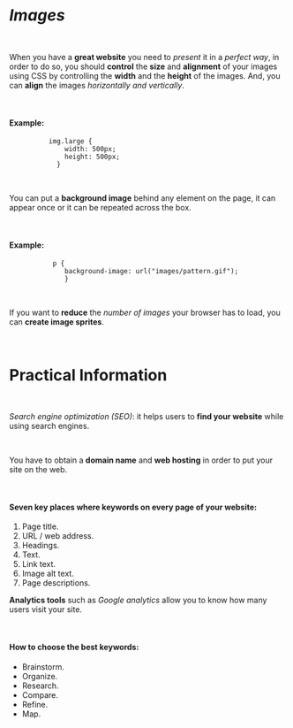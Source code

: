 # ***Images***
<br>

When you have a **great website** you need to *present* it in a *perfect way*, in order to do so, you should **control** the **size** and **alignment** of your images using CSS by controlling the **width** and the **height** of the images. And, you can **align** the images *horizontally and vertically*.

<br>

#### Example: 
              img.large {
                  width: 500px;
                  height: 500px;
                }

 <br>

You can put a **background image** behind any element on the page, it can appear once or it can be repeated across the box.

<br>

#### Example: 
               p {
                  background-image: url("images/pattern.gif");
                  }

<br>

If you want to **reduce** the *number of images* your browser has to load, you can **create image sprites**.

<br>

# **Practical Information**

<br>

*Search engine optimization (SEO)*: it helps users to **find your website** while using search engines. 

<br>

You have to obtain a **domain name** and **web hosting** in order to put your site on the web. 

<br>

#### Seven key places where keywords on every page of your website: 
1. Page title. 
2. URL / web address.
3. Headings. 
4. Text.
5. Link text.
6. Image alt text.
7. Page descriptions. 

<be>

**Analytics tools** such as *Google analytics* allow you to know how many users visit your site.

<br>

#### How to choose the best keywords: 
* Brainstorm.
* Organize.
* Research.
* Compare.
* Refine.
* Map. 